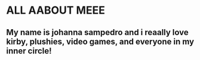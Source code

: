 <h1> ALL AABOUT MEEE </h1>
<h2> My name is johanna sampedro and i reaally love kirby, plushies, video games, and everyone in my inner circle! </h2>

